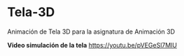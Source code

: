 # Tela-3D
Animación de Tela 3D para la asignatura de Animación 3D

**Video simulación de la tela**
https://youtu.be/pVEGeSl7MlU
